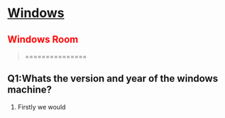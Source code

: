 # [Windows](https://tryhackme.com/room/investigatingwindows)
## <span style="color: red;"> Windows Room </span>
>===============

## Q1:Whats the version and year of the windows machine?
1. Firstly we would 


